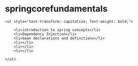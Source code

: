 # springcorefundamentals

    <ul style="text-transform: capitalize; font-weight: bold;">

        <li>introduction to spring concepts</li>
        <li>Dependency Injection</li>
        <li>bean declarations and definitions</li>
        <li></li>
        <li></li>
        <li></li>

    </ul>
